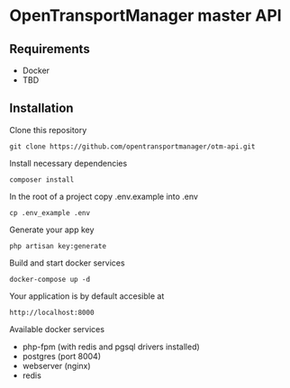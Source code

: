 # OpenTransportManager master API

## Requirements
-   Docker
-   TBD

## Installation

Clone this repository

```
git clone https://github.com/opentransportmanager/otm-api.git
```

Install necessary dependencies
```
composer install
```

In the root of a project copy .env.example into .env
```
cp .env_example .env
```

Generate your app key
```
php artisan key:generate
```

Build and start docker services

```
docker-compose up -d
```

Your application is by default accesible at

```
http://localhost:8000
```

Available docker services
- php-fpm (with redis and pgsql drivers installed)
- postgres (port 8004)
- webserver (nginx)
- redis




